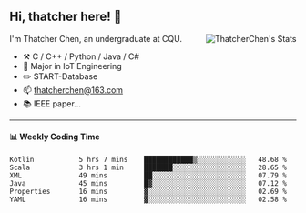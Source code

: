 ## Hi, thatcher here! :wave:

<img align="right" src="https://github-readme-stats.vercel.app/api?username=thatcherchen&title_color=333&text_color=777" alt="ThatcherChen's Stats" >

I'm Thatcher Chen, an undergraduate at CQU.

- :hammer_and_pick:  C / C++ / Python / Java / C# 
- :seedling:  Major in IoT Engineering
- :pencil2: START-Database
- :mailbox: thatcherchen@163.com
- :books: IEEE paper...

---

#### :bar_chart: Weekly Coding Time

<!--START_SECTION:waka-->

```text
Kotlin           5 hrs 7 mins    ████████████▒░░░░░░░░░░░░   48.68 %
Scala            3 hrs 1 min     ███████░░░░░░░░░░░░░░░░░░   28.65 %
XML              49 mins         ██░░░░░░░░░░░░░░░░░░░░░░░   07.79 %
Java             45 mins         █▓░░░░░░░░░░░░░░░░░░░░░░░   07.12 %
Properties       16 mins         ▓░░░░░░░░░░░░░░░░░░░░░░░░   02.69 %
YAML             16 mins         ▓░░░░░░░░░░░░░░░░░░░░░░░░   02.58 %
```

<!--END_SECTION:waka-->
